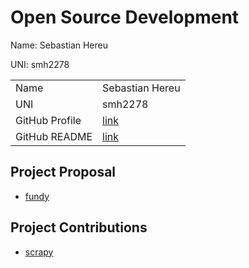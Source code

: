 # Open Source Development

Name: Sebastian Hereu

UNI: smh2278

|  |  | 
|:--|:--|
|Name|Sebastian Hereu|
|UNI| smh2278|
| GitHub Profile | [link](https://github.com/sebastianhereu) |
| GitHub README | [link](https://github.com/sebastianhereu/sebastianhereu/blob/main/README.md) |

## Project Proposal
- [fundy](./projects/python/fundy.md)

## Project Contributions
- [scrapy](./projects/python/scrapy.md)
